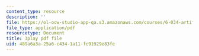 ```yaml
---
content_type: resource
description: ''
file: https://ol-ocw-studio-app-qa.s3.amazonaws.com/courses/6-034-artificial-intelligence-fall-2010/489a6a3a25a6c4341a11fc91929e83fe_l-tzjenXrvI.pdf
file_type: application/pdf
resourcetype: Document
title: 3play pdf file
uid: 489a6a3a-25a6-c434-1a11-fc91929e83fe
---
```

